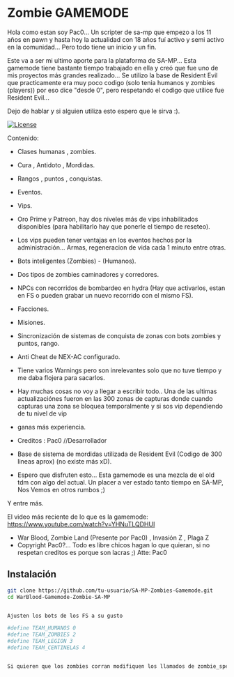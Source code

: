 # Zombie GAMEMODE
Hola como estan soy Pac0... Un scripter de sa-mp que empezo a los 11 años en pawn y hasta hoy la actualidad con 18 años fuí activo y semi activo en la comunidad... Pero todo tiene un inicio y un fin.

Este va a ser mi ultimo aporte para la plataforma de SA-MP...
Esta gamemode tiene bastante tiempo trabajado en ella y creó que fue uno de mis proyectos más grandes realizado... 
Se utilizo la base de Resident Evil que practicamente era muy poco codigo (solo tenia humanos y zombies (players)) por eso dice "desde 0", pero respetando el codigo que utilice fue Resident Evil...

Dejo de hablar y si alguien utiliza esto espero que le sirva :).

[![License](https://img.shields.io/badge/license-MIT-blue.svg)](LICENSE)

Contenido:

- Clases humanas , zombies.
- Cura , Antidoto , Mordidas.
- Rangos , puntos , conquistas.
- Eventos.
- Vips.
- Oro Prime y Patreon, hay dos niveles más de vips inhabilitados disponibles (para habilitarlo hay que ponerle el tiempo de reseteo).
- Los vips pueden tener ventajas en los eventos hechos por la administración... Armas, regeneracion de vida cada 1 minuto entre otras.
- Bots inteligentes (Zombies) - (Humanos).
- Dos tipos de zombies caminadores y corredores.
- NPCs con recorridos de bombardeo en hydra (Hay que activarlos, estan en FS o pueden grabar un nuevo recorrido con el mismo FS).
- Facciones.
- Misiones.
- Sincronización de sistemas de conquista de zonas con bots zombies y puntos, rango.
- Anti Cheat de NEX-AC configurado.
- Tiene varios Warnings pero son inrelevantes solo que no tuve tiempo y me daba flojera para sacarlos.
- Hay muchas cosas no voy a llegar a escribir todo.. Una de las ultimas actualizaciónes fueron en las 300 zonas de capturas donde cuando capturas una zona se bloquea temporalmente y si sos vip dependiendo de tu nivel de vip
- ganas más experiencia.

- Creditos : Pac0 //Desarrollador
- Base de sistema de mordidas utilizada de Resident Evil (Codigo de 300 lineas aprox) (no existe más xD).
- Espero que disfruten esto... Esta gamemode es una mezcla de el old tdm con algo del actual. Un placer a ver estado tanto tiempo en SA-MP, Nos Vemos en otros rumbos ;)



Y entre más.


El video más reciente de lo que es la gamemode: https://www.youtube.com/watch?v=YHNuTLQDHUI

 * War Blood, Zombie Land (Presente por Pac0) , Invasión Z , Plaga Z
 * Copyright Pac0?... Todo es libre chicos hagan lo que quieran, si no respetan creditos es porque son lacras ;) Atte:  Pac0

## Instalación


```bash
git clone https://github.com/tu-usuario/SA-MP-Zombies-Gamemode.git
cd WarBlood-Gamemode-Zombie-SA-MP


Ajusten los bots de los FS a su gusto

#define TEAM_HUMANOS 0
#define TEAM_ZOMBIES 2
#define TEAM_LEGION 3
#define TEAM_CENTINELAS 4


Si quieren que los zombies corran modifiquen los llamados de zombie_species
 

